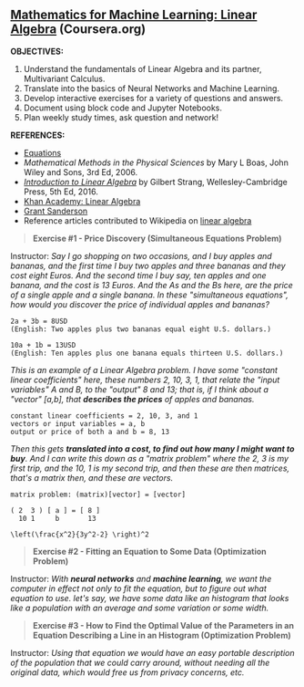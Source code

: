 <!-- ## https://www.markdownguide.org/ -->
<!-- ## https://www.markdownguide.org/extended-syntax/ -->
<!-- ## https://github.github.com/gfm/ -->

## [Mathematics for Machine Learning: Linear Algebra](https://www.coursera.org/learn/linear-algebra-machine-learning) (Coursera.org)

**OBJECTIVES:**
1. Understand the fundamentals of Linear Algebra and its partner, Multivariant Calculus.
2. Translate into the basics of Neural Networks and Machine Learning.
3. Develop interactive exercises for a variety of questions and answers.
4. Document using block code and Jupyter Notebooks.
5. Plan weekly study times, ask question and network!

**REFERENCES:**
- [Equations](https://www.coursera.org/learn/linear-algebra-machine-learning/resources/WPKgo)
- *Mathematical Methods in the Physical Sciences* by Mary L Boas, John Wiley and Sons, 3rd Ed, 2006. 
- *[Introduction to Linear Algebra](http://math.mit.edu/~gs/linearalgebra/)* by Gilbert Strang, Wellesley-Cambridge Press, 5th Ed, 2016.
- [Khan Academy: Linear Algebra](https://www.khanacademy.org/math/linear-algebra)
- [Grant Sanderson](http://www.3blue1brown.com)
- Reference articles contributed to Wikipedia on [linear algebra](https://en.wikipedia.org/wiki/Linear_algebra)

>**Exercise #1 - Price Discovery (Simultaneous Equations Problem)**

Instructor: *Say I go shopping on two occasions, and I buy apples and bananas, and the first time I buy two apples and three bananas and they cost eight Euros. And the second time I buy say, ten apples and one banana, and the cost is 13 Euros. And the As and the Bs here, are the price of a single apple and a single banana. In these "simultaneous equations", how would you discover the price of individual apples and bananas?*

```
2a + 3b = 8USD
(English: Two apples plus two bananas equal eight U.S. dollars.)

10a + 1b = 13USD
(English: Ten apples plus one banana equals thirteen U.S. dollars.)
```

*This is an example of a Linear Algebra problem. I have some "constant linear coefficients" here, these numbers 2, 10, 3, 1, that relate the "input variables" A and B, to the "output" 8 and 13; that is, if I think about a "vector" [a,b], that **describes the prices** of apples and bananas.*

```
constant linear coefficients = 2, 10, 3, and 1
vectors or input variables = a, b
output or price of both a and b = 8, 13
```

*Then this gets **translated into a cost, to find out how many I might want to buy**. And I can write this down as a "matrix problem" where the 2, 3 is my first trip, and the 10, 1 is my second trip, and then these are then matrices, that's a matrix then, and these are vectors.* 

```
matrix problem: (matrix)[vector] = [vector]

( 2  3 ) [ a ] = [ 8 ]
  10 1     b       13 
  
\left(\frac{x^2}{3y^2-2} \right)^2

```

>**Exercise #2 - Fitting an Equation to Some Data (Optimization Problem)**

Instructor: *With **neural networks** and **machine learning**, we want the computer in effect not only to fit the equation, but to figure out what equation to use. let's say, we have some data like an histogram that looks like a population with an average and some variation or some width.*

>**Exercise #3 - How to Find the Optimal Value of the Parameters in an Equation Describing a Line in an Histogram (Optimization Problem)**

Instructor: *Using that equation we would have an easy portable description of the population that we could carry around, without needing all the original data, which would free us from privacy concerns, etc.*
